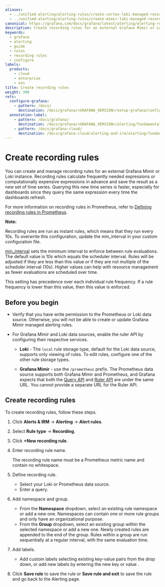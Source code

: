 ```yaml
---
aliases:
  - ../unified-alerting/alerting-rules/create-cortex-loki-managed-recording-rule/ # /docs/grafana/<GRAFANA_VERSION>/alerting/unified-alerting/alerting-rules/create-cortex-loki-managed-recording-rule/
  - ../unified-alerting/alerting-rules/create-mimir-loki-managed-recording-rule/ # /docs/grafana/<GRAFANA_VERSION>/alerting/unified-alerting/alerting-rules/create-mimir-loki-managed-recording-rule/
canonical: https://grafana.com/docs/grafana/latest/alerting/alerting-rules/create-mimir-loki-managed-recording-rule/
description: Create recording rules for an external Grafana Mimir or Loki instance
keywords:
  - grafana
  - alerting
  - guide
  - rules
  - recording rules
  - configure
labels:
  products:
    - cloud
    - enterprise
    - oss
title: Create recording rules
weight: 300
refs:
  configure-grafana:
    - pattern: /docs/
      destination: /docs/grafana/<GRAFANA_VERSION>/setup-grafana/configure-grafana/
  annotation-label:
    - pattern: /docs/grafana/
      destination: /docs/grafana/<GRAFANA_VERSION>/alerting/fundamentals/alert-rules/annotation-label/
    - pattern: /docs/grafana-cloud/
      destination: /docs/grafana-cloud/alerting-and-irm/alerting/fundamentals/alert-rules/annotation-label/
---
```


# Create recording rules

You can create and manage recording rules for an external Grafana Mimir or Loki instance.
Recording rules calculate frequently needed expressions or computationally expensive expressions in advance and save the result as a new set of time series. Querying this new time series is faster, especially for dashboards since they query the same expression every time the dashboards refresh.

For more information on recording rules in Prometheus, refer to [Defining recording rules in Prometheus](https://prometheus.io/docs/prometheus/latest/configuration/recording_rules/).

**Note:**

Recording rules are run as instant rules, which means that they run every 10s. To overwrite this configuration, update the min_interval in your custom configuration file.

[min_interval](ref:configure-grafana) sets the minimum interval to enforce between rule evaluations. The default value is 10s which equals the scheduler interval. Rules will be adjusted if they are less than this value or if they are not multiple of the scheduler interval (10s). Higher values can help with resource management as fewer evaluations are scheduled over time.

This setting has precedence over each individual rule frequency. If a rule frequency is lower than this value, then this value is enforced.

## Before you begin

- Verify that you have write permission to the Prometheus or Loki data source. Otherwise, you will not be able to create or update Grafana Mimir managed alerting rules.

- For Grafana Mimir and Loki data sources, enable the ruler API by configuring their respective services.

  - **Loki** - The `local` rule storage type, default for the Loki data source, supports only viewing of rules. To edit rules, configure one of the other rule storage types.

  - **Grafana Mimir** - use the `/prometheus` prefix. The Prometheus data source supports both Grafana Mimir and Prometheus, and Grafana expects that both the [Query API](/docs/mimir/latest/operators-guide/reference-http-api/#querier--query-frontend) and [Ruler API](/docs/mimir/latest/operators-guide/reference-http-api/#ruler) are under the same URL. You cannot provide a separate URL for the Ruler API.

## Create recording rules

To create recording rules, follow these steps.

1. Click **Alerts & IRM** -> **Alerting** ->
   **Alert rules**.
1. Select **Rule type** -> **Recording**.
1. Click **+New recording rule**.

1. Enter recording rule name.

   The recording rule name must be a Prometheus metric name and contain no whitespace.

1. Define recording rule.
   - Select your Loki or Prometheus data source.
   - Enter a query.
1. Add namespace and group.
   - From the **Namespace** dropdown, select an existing rule namespace or add a new one. Namespaces can contain one or more rule groups and only have an organizational purpose.
   - From the **Group** dropdown, select an existing group within the selected namespace or add a new one. Newly created rules are appended to the end of the group. Rules within a group are run sequentially at a regular interval, with the same evaluation time.
1. Add labels.
   - Add custom labels selecting existing key-value pairs from the drop down, or add new labels by entering the new key or value .
1. Click **Save rule** to save the rule or **Save rule and exit** to save the rule and go back to the Alerting page.

